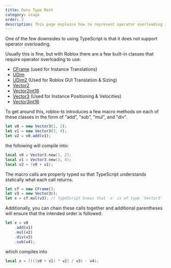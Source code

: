 ```yaml
---
title: Data Type Math
category: usage
order: 2
description: This page explains how to represent operator overloading in TypeScript for Roblox data types.
---
```

One of the few downsides to using TypeScript is that it does not support operator overloading.

Usually this is fine, but with Roblox there are a few built-in classes that require operator overloading to use:
- [CFrame](/types/interfaces/_roblox_d_.cframe.html) (used for Instance Translations)
- [UDim](/types/interfaces/_roblox_d_.udim.html)
- [UDim2](h/types/interfaces/_roblox_d_.udim2.html) (Used for Roblox GUI Translation & Sizing)
- [Vector2](/types/interfaces/_roblox_d_.vector2.html)
- [Vector2int16](/types/interfaces/_roblox_d_.vector2int16.html)
- [Vector3](/types/interfaces/_roblox_d_.vector3int16.html) (Used for Instance Positioning & Velocities)
- [Vector3int16](/types/interfaces/_roblox_d_.vector3int16.html) 

To get around this, roblox-ts introduces a few macro methods on each of these classes in the form of "add", "sub", "mul", and "div".

```ts
let v0 = new Vector3(1, 2);
let v1 = new Vector3(3, 4);
let v2 = v0.add(v1);
```

the following will compile into:
```lua
local v0 = Vector3.new(1, 2);
local v1 = Vector3.new(3, 4);
local v2 = (v0 + v1);
```

The macro calls are properly typed so that TypeScript understands statically what each call returns.
```ts
let cf = new CFrame();
let v3 = new Vector3();
let x = cf.mul(v3); // TypeScript knows that `x` is of type `Vector3`
```

Additionally, you can chain these calls together and additional parentheses will ensure that the intended order is followed:
```ts
let x = v0
    .add(v1)
    .mul(v2)
    .div(v3)
    .sub(v4);
```

which compiles into
```lua
local x = ((((v0 + v1) * v2) / v3) - v4);
```
